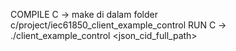 COMPILE C -> make di dalam folder c/project/iec61850_client_example_control
RUN C -> ./client_example_control <json_cid_full_path>
